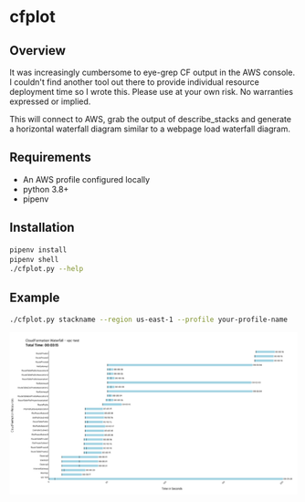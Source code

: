 # cfplot

## Overview

It was increasingly cumbersome to eye-grep CF output in the AWS console. I couldn't find another tool out there to provide individual resource deployment time so I wrote this. Please use at your own risk. No warranties expressed or implied.

This will connect to AWS, grab the output of describe_stacks and generate a horizontal waterfall diagram similar to a webpage load waterfall diagram.

## Requirements

* An AWS profile configured locally
* python 3.8+
* pipenv

## Installation

```bash
pipenv install
pipenv shell
./cfplot.py --help
```

## Example

```bash
./cfplot.py stackname --region us-east-1 --profile your-profile-name
```

![A picture is worth a thousand deployments](waterfall.png)